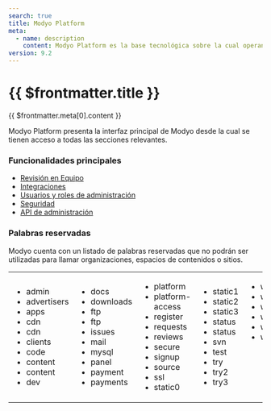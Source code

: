 ```yaml
---
search: true
title: Modyo Platform
meta:
  - name: description
    content: Modyo Platform es la base tecnológica sobre la cual operan las aplicaciones de Modyo como Channels, Content, y Customers y en ella encontramos todo lo necesario para poder realizar las configuraciones transversales más relevantes. 
version: 9.2
---
```


# {{ $frontmatter.title }}

{{ $frontmatter.meta[0].content }}

Modyo Platform presenta la interfaz principal de Modyo desde la cual se tienen acceso a todas las secciones relevantes.

### Funcionalidades principales

- [Revisión en Equipo](/es/platform/core/key-concepts.html)
- [Integraciones](/es/platform/core/integrations)
- [Usuarios y roles de administración](/es/platform/core/roles.html)
- [Seguridad](/es/platform/core/security.html)
- [API de administración](/es/platform/core/api.html)


### Palabras reservadas
Modyo cuenta con un listado de palabras reservadas que no podrán ser utilizadas para llamar organizaciones, espacios de contenidos o sitios.
<table style="border: none;"><tr style="border: none;">
<td style="border: none;"><ul>
<li>admin</li>
<li>advertisers</li>
<li>apps</li>
<li>cdn</li>
<li>cdn</li>
<li>clients</li>
<li>code</li>
<li>content</li>
<li>content</li>
<li>dev</li>
</ul></td>
<td style="border: none;"><ul>
<li>docs</li>
<li>downloads</li>
<li>ftp</li>
<li>ftp</li>
<li>issues</li>
<li>mail</li>
<li>mysql</li>
<li>panel</li>
<li>payment</li>
<li>payments</li>
</ul></td>
<td style="border: none;"><ul>
<li>platform</li>
<li>platform-access</li>
<li>register</li>
<li>requests</li>
<li>reviews</li>
<li>secure</li>
<li>signup</li>
<li>source</li>
<li>ssl</li>
<li>static0</li>
</ul></td>
<td style="border: none;"><ul>
<li>static1</li>
<li>static2</li>
<li>static3</li>
<li>status</li>
<li>status</li>
<li>svn</li>
<li>test</li>
<li>try</li>
<li>try2</li>
<li>try3</li>
</ul></td>
<td style="border: none; vertical-align: top;"><ul>
<li>w2</li>
<li>w3</li>
<li>webmail</li>
<li>welcome</li>
<li>www</li>
<li>wwww</li>
</ul></td>
</tr>
</table>
